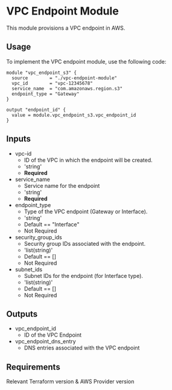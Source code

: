 # VPC Endpoint Module

This module provisions a VPC endpoint in AWS.

## Usage
To implement the VPC endpoint module, use the following code:

```
module "vpc_endpoint_s3" {
  source        = "./vpc-endpoint-module"
  vpc_id        = "vpc-12345678"
  service_name  = "com.amazonaws.region.s3"
  endpoint_type = "Gateway"
}

output "endpoint_id" {
  value = module.vpc_endpoint_s3.vpc_endpoint_id
}
```

## Inputs
- vpc-id
  - ID of the VPC in which the endpoint will be created.
  - 'string'
  - **Required**
- service_name
  - Service name for the endpoint
  - 'string'
  - **Required**
- endpoint_type
  - Type of the VPC endpoint (Gateway or Interface).
  - 'string'
  - Default == "Interface"
  - Not Required
- security_group_ids
  - Security group IDs associated with the endpoint.
  - 'list(string)'
  - Default == []
  - Not Required
 - subnet_ids
   - Subnet IDs for the endpoint (for Interface type).
   - 'list(string)'
   - Default == []
   - Not Required

## Outputs
- vpc_endpoint_id
  - ID of the VPC Endpoint
- vpc_endpoint_dns_entry
  - DNS entries associated with the VPC endpoint

## Requirements
Relevant Terraform version & AWS Provider version
 

